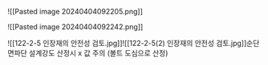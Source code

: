 ![[Pasted image 20240404092205.png]]

![[Pasted image 20240404092242.png]]

![[122-2-5 인장재의 안전성 검토.jpg]]![[122-2-5(2) 인장재의 안전성 검토.jpg]]순단면파단 설계강도 산정시 x 값 주의 (볼트 도심으로 산정)